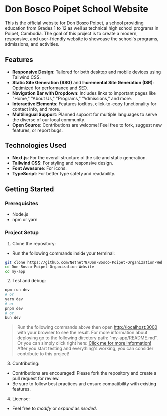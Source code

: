 # Don Bosco Poipet School Website

This is the official website for Don Bosco Poipet, a school providing education from Grades 1 to 12 as well as technical high school programs in Poipet, Cambodia. The goal of this project is to create a modern, responsive, and user-friendly website to showcase the school's programs, admissions, and activities. 

## Features

- **Responsive Design**: Tailored for both desktop and mobile devices using Tailwind CSS.
- **Static Site Generation (SSG)** and **Incremental Site Generation (ISR)**: Optimized for performance and SEO.
- **Navigation Bar with Dropdown**: Includes links to important pages like "Home," "About Us," "Programs," "Admissions," and more.
- **Interactive Elements**: Features tooltips, click-to-copy functionality for contact info, and more.
- **Multilingual Support**: Planned support for multiple languages to serve the diverse of our local community.
- **Open Source**: Contributions are welcome! Feel free to fork, suggest new features, or report bugs.

## Technologies Used

- **Next.js**: For the overall structure of the site and static generation.
- **Tailwind CSS**: For styling and responsive design.
- **Font Awesome**: For icons.
- **TypeScript**: For better type safety and readability.

## Getting Started

### Prerequisites

- Node.js
- npm or yarn

### Project Setup

1. Clone the repository:
- Run the following commands inside your terminal:
```bash
git clone https://github.com/Netnet78/Don-Bosco-Poipet-Organization-Website.git
cd Don-Bosco-Poipet-Organization-Website
cd my-app
```
2. Test and debug:
```bash
npm run dev
# or
yarn dev
# or
pnpm dev
# or
bun dev
```
> Run the following commands above then open [http://localhost:3000](http://localhost:3000) with your browser to see the result.
> For more information about deploying go to the following directory path: "my-app/README.md".
> Or you can simply click right here: [Click me for more information!](https://github.com/Netnet78/Don-Bosco-Organization-Website/blob/main/my-app/README.md)
> After you start testing and everything's working, you can consider contribute to this project!

3. Contributing:
- Contributions are encouraged! Please fork the repository and create a pull request for review.
- Be sure to follow best practices and ensure compatibility with existing features.

4. License:
- Feel free to *modify* or *expand* as *needed*.
